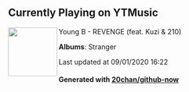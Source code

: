 ## Currently Playing on YTMusic

[<img align="left" width="100" src="https://lh3.googleusercontent.com/YS5XsEq-EAr0OgdLK4tWnlT9RZpFHzCV3tmmXL5Jjq8XVNB6XrjaV6x0GsYxNkM_JsjcyVJ_o4bEd2U5">](https://music.youtube.com/channel/UCO4p2LbFEEF1HKm4HnUVjfg)

Young B - REVENGE (feat. Kuzi & 210)

**Albums**: Stranger

Last updated at 09/01/2020 16:22

#### Generated with [20chan/github-now](https://github.com/20chan/github-now)


<!--
**20chan/20chan** is a ✨ _special_ ✨ repository because its `README.md` (this file) appears on your GitHub profile.

Here are some ideas to get you started:

- 🔭 I’m currently working on ...
- 🌱 I’m currently learning ...
- 👯 I’m looking to collaborate on ...
- 🤔 I’m looking for help with ...
- 💬 Ask me about ...
- 📫 How to reach me: ...
- 😄 Pronouns: ...
- ⚡ Fun fact: ...
-->
